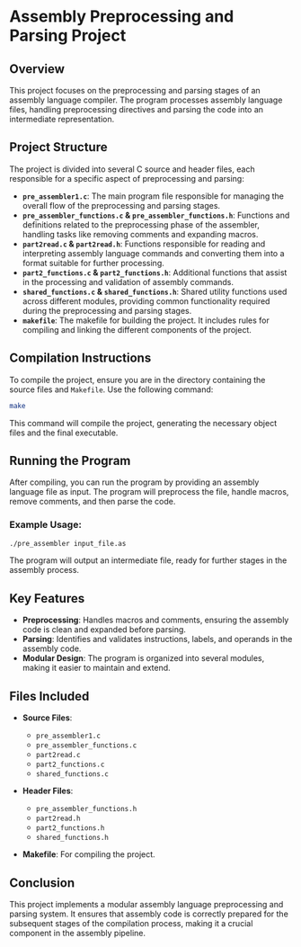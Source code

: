 
# Assembly Preprocessing and Parsing Project

## Overview

This project focuses on the preprocessing and parsing stages of an assembly language compiler. The program processes assembly language files, handling preprocessing directives and parsing the code into an intermediate representation.

## Project Structure

The project is divided into several C source and header files, each responsible for a specific aspect of preprocessing and parsing:

- **`pre_assembler1.c`**: The main program file responsible for managing the overall flow of the preprocessing and parsing stages.
- **`pre_assembler_functions.c` & `pre_assembler_functions.h`**: Functions and definitions related to the preprocessing phase of the assembler, handling tasks like removing comments and expanding macros.
- **`part2read.c` & `part2read.h`**: Functions responsible for reading and interpreting assembly language commands and converting them into a format suitable for further processing.
- **`part2_functions.c` & `part2_functions.h`**: Additional functions that assist in the processing and validation of assembly commands.
- **`shared_functions.c` & `shared_functions.h`**: Shared utility functions used across different modules, providing common functionality required during the preprocessing and parsing stages.
- **`makefile`**: The makefile for building the project. It includes rules for compiling and linking the different components of the project.

## Compilation Instructions

To compile the project, ensure you are in the directory containing the source files and `Makefile`. Use the following command:

```bash
make
```

This command will compile the project, generating the necessary object files and the final executable.

## Running the Program

After compiling, you can run the program by providing an assembly language file as input. The program will preprocess the file, handle macros, remove comments, and then parse the code.

### Example Usage:

```bash
./pre_assembler input_file.as
```

The program will output an intermediate file, ready for further stages in the assembly process.

## Key Features

- **Preprocessing**: Handles macros and comments, ensuring the assembly code is clean and expanded before parsing.
- **Parsing**: Identifies and validates instructions, labels, and operands in the assembly code.
- **Modular Design**: The program is organized into several modules, making it easier to maintain and extend.

## Files Included

- **Source Files**:
  - `pre_assembler1.c`
  - `pre_assembler_functions.c`
  - `part2read.c`
  - `part2_functions.c`
  - `shared_functions.c`
  
- **Header Files**:
  - `pre_assembler_functions.h`
  - `part2read.h`
  - `part2_functions.h`
  - `shared_functions.h`

- **Makefile**: For compiling the project.

## Conclusion

This project implements a modular assembly language preprocessing and parsing system. It ensures that assembly code is correctly prepared for the subsequent stages of the compilation process, making it a crucial component in the assembly pipeline.
